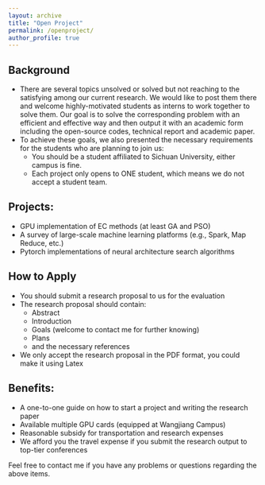 ```yaml
---
layout: archive
title: "Open Project"
permalink: /openproject/
author_profile: true
---
```


## Background
* There are several topics unsolved or solved but not reaching to the satisfying among our current research. We would like to post them there and welcome highly-motivated students as interns to work together to solve them. Our goal is to solve the corresponding problem with an efficient and effective way and then output it with an academic form including the open-source codes, technical report and academic paper.
* To achieve these goals, we also presented the necessary requirements for the students who are planning to join us:
    * You should be a student affiliated to Sichuan University, either campus is fine.
    * Each project only opens to ONE student, which means we do not accept a student team.

## Projects:
* GPU implementation of EC methods (at least GA and PSO)
* A survey of large-scale machine learning platforms (e.g., Spark, Map Reduce, etc.)
* Pytorch implementations of neural architecture search algorithms

## How to Apply
* You should submit a research proposal to us for the evaluation
* The research proposal should contain:
    * Abstract
    * Introduction
    * Goals (welcome to contact me for further knowing)
    * Plans
    * and the necessary references
* We only accept the research proposal in the PDF format, you could make it using Latex

## Benefits:
* A one-to-one guide on how to start a project and writing the research paper
* Available multiple GPU cards (equipped at Wangjiang Campus)
* Reasonable subsidy for transportation and research expenses
* We afford you the travel expense if you submit the research output to top-tier conferences

Feel free to contact me if you have any problems or questions regarding the above items.

